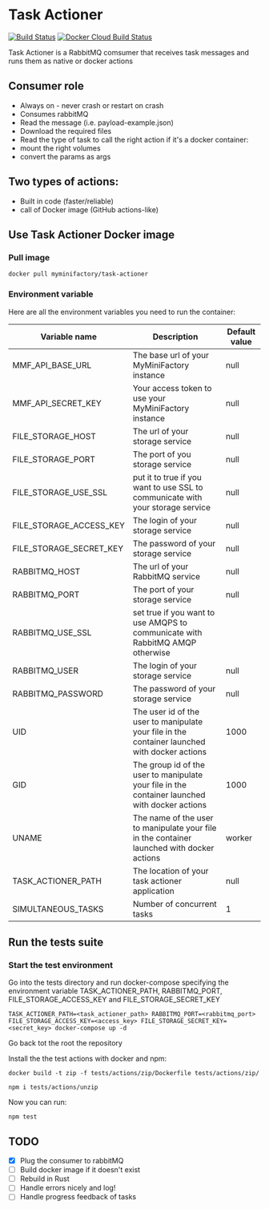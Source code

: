 # Task Actioner
[![Build Status](https://travis-ci.org/MyMiniFactory/task-actioner.svg?branch=master)](https://travis-ci.org/MyMiniFactory/task-actioner)
[![Docker Cloud Build Status](https://img.shields.io/docker/cloud/build/myminifactory/task-actioner)](https://hub.docker.com/r/myminifactory/task-actioner)

Task Actioner is a RabbitMQ comsumer that receives task messages and runs them as native or docker actions

## Consumer role

- Always on - never crash or restart on crash
- Consumes rabbitMQ
- Read the message (i.e. payload-example.json)
- Download the required files
- Read the type of task to call the right action
if it's a docker container:
- mount the right volumes
- convert the params as args

## Two types of actions:
- Built in code (faster/reliable)
- call of Docker image (GitHub actions-like)

## Use Task Actioner Docker image

### Pull image

```
docker pull myminifactory/task-actioner
```

### Environment variable

Here are all the environment variables you need to run the container:

| Variable name | Description | Default value |
|---|---|---|
| MMF\_API\_BASE\_URL  | The base url of your MyMiniFactory instance | null |
| MMF\_API\_SECRET\_KEY | Your access token to use your MyMiniFactory instance | null |
| FILE\_STORAGE\_HOST | The url of your storage service  | null |
| FILE\_STORAGE\_PORT | The port of you storage service | null |
| FILE\_STORAGE\_USE\_SSL | put it to true if you want to use SSL to communicate with your storage service | null |
| FILE\_STORAGE\_ACCESS\_KEY | The login of your storage service  | null |
| FILE\_STORAGE\_SECRET\_KEY | The password of your storage service  | null |
| RABBITMQ\_HOST | The url of your RabbitMQ service | null |
| RABBITMQ\_PORT | The port of your storage service | null |
| RABBITMQ\_USE\_SSL | set true if you want to use AMQPS to communicate with RabbitMQ AMQP otherwise |
| RABBITMQ\_USER | The login of your storage service | null |
| RABBITMQ\_PASSWORD | The password of your storage service | null |
| UID | The user id of the user to manipulate your file in the container launched with docker actions | 1000 |
| GID | The group id of the user to manipulate your file in the container launched with docker actions | 1000 |
| UNAME  | The name of the user to manipulate your file in the container launched with docker actions | worker |
|TASK\_ACTIONER\_PATH | The location of your task actioner application | null |
|SIMULTANEOUS\_TASKS | Number of concurrent tasks | 1 |

## Run the tests suite

### Start the test environment

Go into the tests directory and run docker-compose specifying the environment variable TASK\_ACTIONER\_PATH,
RABBITMQ\_PORT, FILE\_STORAGE\_ACCESS\_KEY and FILE\_STORAGE\_SECRET\_KEY

```
TASK_ACTIONER_PATH=<task_actioner_path> RABBITMQ_PORT=<rabbitmq_port> FILE_STORAGE_ACCESS_KEY=<access_key> FILE_STORAGE_SECRET_KEY=<secret_key> docker-compose up -d
```

Go back tot the root the repository

Install the the test actions with docker and npm:

```
docker build -t zip -f tests/actions/zip/Dockerfile tests/actions/zip/

npm i tests/actions/unzip
```

Now you can run:

```
npm test
```

## TODO

- [x] Plug the consumer to rabbitMQ
- [ ] Build docker image if it doesn't exist
- [ ] Rebuild in Rust
- [ ] Handle errors nicely and log!
- [ ] Handle progress feedback of tasks
